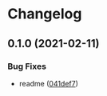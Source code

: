 # Changelog

## 0.1.0 (2021-02-11)


### Bug Fixes

* readme ([041def7](https://www.github.com/joeldodge79/test-python-repo/commit/041def7ef511c1d4795bff9f06bb32ef4d8384a9))
